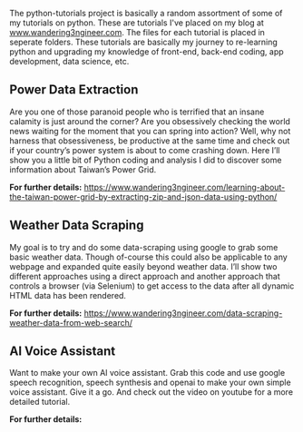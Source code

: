 The python-tutorials project is basically a random assortment of some of my tutorials on python. These are tutorials I've placed on my blog at www.wandering3ngineer.com. The files for each tutorial is placed in seperate folders. These tutorials are basically my journey to re-learning python and upgrading my knowledge of front-end, back-end coding, app development, data science, etc. 

<H2>Power Data Extraction</H2>
Are you one of those paranoid people who is terrified that an insane calamity is just around the corner? Are you obsessively checking the world news waiting for the moment that you can spring into action? Well, why not harness that obsessiveness, be productive at the same time and check out if your country’s power system is about to come crashing down. Here I’ll show you a little bit of Python coding and analysis I did to discover some information about Taiwan’s Power Grid. 

<STRONG>For further details:</STRONG> <a href='https://www.wandering3ngineer.com/learning-about-the-taiwan-power-grid-by-extracting-zip-and-json-data-using-python/' target="_blank">https://www.wandering3ngineer.com/learning-about-the-taiwan-power-grid-by-extracting-zip-and-json-data-using-python/</a>

<H2>Weather Data Scraping</H2>
My goal is to try and do some data-scraping using google to grab some basic weather data. Though of-course this could also be applicable to any webpage and expanded quite easily beyond weather data. I’ll show two different approaches using a direct approach and another approach that controls a browser (via Selenium) to get access to the data after all dynamic HTML data has been rendered. 
  
<STRONG>For further details:</STRONG> <a href='https://www.wandering3ngineer.com/data-scraping-weather-data-from-web-search/' target="_blank" >https://www.wandering3ngineer.com/data-scraping-weather-data-from-web-search/</a>
  
<H2>AI Voice Assistant</H2>
Want to make your own AI voice assistant. Grab this code and use google speech recognition, speech synthesis and openai to make your own simple voice assistant. Give it a go. And check out the video on youtube for a more detailed tutorial. 
  
<STRONG>For further details:</STRONG> <a href='' target="_blank" ></a>
  
  
